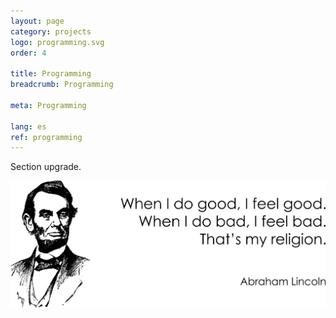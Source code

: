 ```yaml
---
layout: page
category: projects
logo: programming.svg
order: 4

title: Programming
breadcrumb: Programming

meta: Programming

lang: es
ref: programming
---
```


Section upgrade.  

<a data-fancybox="gallery" href="/img/about_the_virus/Lincoln.png"><img src="/img/about_the_virus/Lincoln.png" alt=""></a>
